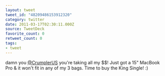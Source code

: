 ```yaml
---
layout: tweet
tweet_id: "48209486153912320"
category: twitter
date: 2011-03-17T02:30:11.000Z
source: TweetDeck
favorite_count: 0
retweet_count: 0
tags:
- tweet
---
```


damn you [@CrumplerUS](https://twitter.com/@CrumplerUS) you're taking all my $$! Just got a 15" MacBook Pro & it won't fit in any of my 3 bags. Time to buy the King Single! :)
